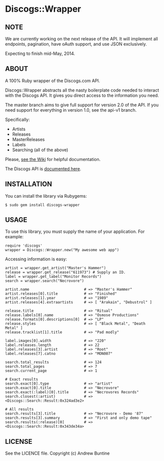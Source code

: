 Discogs::Wrapper
================

NOTE
----

  We are currently working on the next release of the API. It will implement all endpoints, pagination, have oAuth support, and use JSON exclusively.

  Expecting to finish mid-May, 2014.

ABOUT
-----
  A 100% Ruby wrapper of the Discogs.com API.

  Discogs::Wrapper abstracts all the nasty boilerplate code needed to interact with the Discogs API. It gives you direct access to the information you need.

  The master branch aims to give full support for version 2.0 of the API. If you need support for everything in version 1.0, see the api-v1 branch.

  Specifically:

  * Artists
  * Releases
  * MasterReleases
  * Labels
  * Searching (all of the above)

  Please, [see the Wiki](http://github.com/buntine/discogs/wiki) for helpful documentation.

  The Discogs API is [documented here](http://www.discogs.com/help/api).

INSTALLATION
------------
  You can install the library via Rubygems:

    $ sudo gem install discogs-wrapper

USAGE
-----
  To use this library, you must supply the name of your application. For example:

    require 'discogs'
    wrapper = Discogs::Wrapper.new("My awesome web app")

  Accessing information is easy:

    artist = wrapper.get_artist("Master's Hammer")
    release = wrapper.get_release("611973") # Supply an ID.
    label = wrapper.get_label("Monitor Records")
    search = wrapper.search("Necrovore")

    artist.name                         # => "Master's Hammer"
    artist.releases[0].title            # => "Finished"
    artist.releases[1].year             # => "1989"
    artist.releases[4].extraartists     # => [ "Arakain", "Debustrol" ]

    release.title                       # => "Ritual"
    release.labels[0].name              # => "Osmose Productions"
    release.formats[0].descriptions[0]  # => "LP"
    release.styles                      # => [ "Black Metal", "Death Metal" ]
    release.tracklist[1].title          # => "Pad modly"

    label.images[0].width               # => "220"
    label.releases.length               # => 22
    label.releases[3].artist            # => "Root"
    label.releases[7].catno             # => "MON007"

    search.total_results                # => 124
    search.total_pages                  # => 7
    search.current_page                 # => 1

    # Exact results
    search.exact[0].type                # => "artist"
    search.exact[0].title               # => "Necrovore"
    search.exact(:label)[0].title       # => "Necrovores Records"
    search.closest(:artist)             # => <Discogs::Search::Result:0x324ad3e2>

    # All results
    search.results[3].title             # => "Necrovore - Demo '87"
    search.results[3].summary           # => "First and only demo tape"
    search.results(:release)[0]         # => <Discogs::Search::Result:0x343de34a>

LICENSE
-----

See the LICENCE file. Copyright (c) Andrew Buntine
